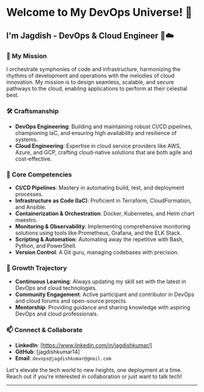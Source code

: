 # Welcome to My DevOps Universe! 🌌

## I'm Jagdish - DevOps & Cloud Engineer 🎼☁️

### 🚀 My Mission

I orchestrate symphonies of code and infrastructure, harmonizing the rhythms of development and operations with the melodies of cloud innovation. My mission is to design seamless, scalable, and secure pathways to the cloud, enabling applications to perform at their celestial best.

### 🛠️ Craftsmanship

- **DevOps Engineering**: Building and maintaining robust CI/CD pipelines, championing IaC, and ensuring high availability and resilience of systems.
- **Cloud Engineering**: Expertise in cloud service providers like AWS, Azure, and GCP, crafting cloud-native solutions that are both agile and cost-effective.

### 🌟 Core Competencies

- **CI/CD Pipelines**: Mastery in automating build, test, and deployment processes.
- **Infrastructure as Code (IaC)**: Proficient in Terraform, CloudFormation, and Ansible.
- **Containerization & Orchestration**: Docker, Kubernetes, and Helm chart maestro.
- **Monitoring & Observability**: Implementing comprehensive monitoring solutions using tools like Prometheus, Grafana, and the ELK Stack.
- **Scripting & Automation**: Automating away the repetitive with Bash, Python, and PowerShell.
- **Version Control**: A Git guru, managing codebases with precision.

### 🌱 Growth Trajectory

- **Continuous Learning**: Always updating my skill set with the latest in DevOps and cloud technologies.
- **Community Engagement**: Active participant and contributor in DevOps and cloud forums and open-source projects.
- **Mentorship**: Providing guidance and sharing knowledge with aspiring DevOps and cloud professionals.

### 📫 Connect & Collaborate

- **LinkedIn**: [https://www.linkedin.com/in/jagdishkumar/]
- **GitHub**: [jagdishkumar14]
- **Email**: `devops@jagdishkumar@gmail.com`

Let's elevate the tech world to new heights, one deployment at a time. Reach out if you're interested in collaboration or just want to talk tech!

---
